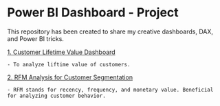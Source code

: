 # Power BI Dashboard - Project

This repository has been created to share my creative dashboards, DAX, and Power BI tricks.

[1. Customer Lifetime Value Dashboard](https://github.com/Tubsamon/PowerBI-Project/tree/main/Customer%20Lifetime%20Value)
    
    - To analyze liftime value of customers.
 
[2. RFM Analysis for Customer Segmentation](https://github.com/Tubsamon/PowerBI-Project/tree/main/RFM%20Analysis%20for%20Customer%20Segmentation)

    - RFM stands for recency, frequency, and monetary value. Beneficial for analyzing customer behavior.
